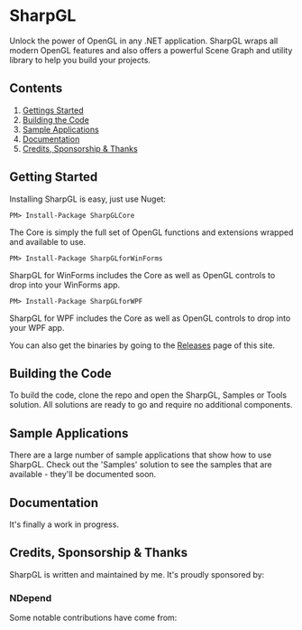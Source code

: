 SharpGL
=======

Unlock the power of OpenGL in any .NET application. SharpGL wraps all modern OpenGL features and also offers a powerful Scene Graph and utility library to help you build your projects.

Contents
--------

1. [Gettings Started](#getting-started)
2. [Building the Code](#building-the-code)
3. [Sample Applications](#sample-applications)
4. [Documentation](#documentation)
5. [Credits, Sponsorship & Thanks](#credits-sponsorship--thanks)

Getting Started
---------------

Installing SharpGL is easy, just use Nuget:

````
PM> Install-Package SharpGLCore
````

The Core is simply the full set of OpenGL functions and extensions wrapped and available to use.

````
PM> Install-Package SharpGLforWinForms
````

SharpGL for WinForms includes the Core as well as OpenGL controls to drop into your WinForms app.

````
PM> Install-Package SharpGLforWPF
````

SharpGL for WPF includes the Core as well as OpenGL controls to drop into your WPF app.

You can also get the binaries by going to the [Releases](https://github.com/dwmkerr/sharpgl/releases) page of this site.

Building the Code
-----------------

To build the code, clone the repo and open the SharpGL, Samples or Tools solution. All solutions are ready to go and require no additional components.

Sample Applications
-------------------

There are a large number of sample applications that show how to use SharpGL. Check out the 'Samples' solution to see the samples that are available - they'll be documented soon.

Documentation
-------------

It's finally a work in progress.

Credits, Sponsorship & Thanks
-----------------------------

SharpGL is written and maintained by me. It's proudly sponsored by:

### NDepend ###

Some notable contributions have come from:

